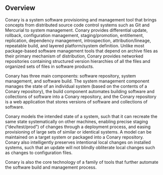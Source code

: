 Overview
--------

Conary is a system software provisioning and management tool that brings
concepts from distributed source code control systems such as Git and Mercurial
to system management. Conary provides differential update, rollback,
configuration management, staging/promotion, entitlement, replication,
dependency management, introspection, attribution/lineage, repeatable build,
and layered platform/system definition. Unlike most package-based software
management tools that depend on archive files as their primary mechanism of
distribution, Conary provides networked repositories containing structured
version hierarchies of all the files and organized sets of files in software
products.

Conary has three main components: software repository, system management, and
software build. The system management component manages the state of an
individual system (based on the contents of a Conary repository), the build
component automates building software and collections of software into a Conary
repository, and the Conary repository is a web application that stores versions
of software and collections of software.

Conary models the intended state of a system, such that it can recreate the
same state systematically on other machines, enabling precise staging
(“dev/test/prod”) of changes through a deployment process, and easing
provisioning of large sets of similar or identical systems. A model can be
maintained on a target system or packaged into a Conary repository. Conary also
intelligently preserves intentional local changes on installed systems, such
that an update will not blindly obliterate local changes such as changes to
configuration files.

Conary is also the core technology of a family of tools that further automate
the software build and management process.
